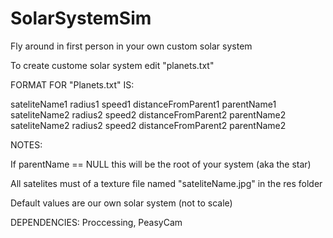 # SolarSystemSim
Fly around in first person in your own custom solar system


To create custome solar system edit "planets.txt"

FORMAT FOR "Planets.txt" IS:

 sateliteName1 radius1 speed1 distanceFromParent1 parentName1
 sateliteName2 radius2 speed2 distanceFromParent2 parentName2
 sateliteName2 radius2 speed2 distanceFromParent2 parentName2
 
 
 NOTES:
 
  If parentName == NULL this will be the root of your system (aka the star)
 
  All satelites must of a texture file named "sateliteName.jpg" in the res folder
  
  Default values are our own solar system (not to scale)
 
 
 DEPENDENCIES:
  Proccessing, PeasyCam
